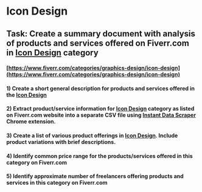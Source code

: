 # Icon Design
## Task: Create a summary document with analysis of products and services offered on Fiverr.com in [Icon Design](https://www.fiverr.com/categories/graphics-design/icon-design) category
#### [https://www.fiverr.com/categories/graphics-design/icon-design](https://www.fiverr.com/categories/graphics-design/icon-design)
#### 1) Create a short general description for products and services offered in the [Icon Design](https://www.fiverr.com/categories/graphics-design/icon-design)
#### 2) Extract product/service information for [Icon Design](https://www.fiverr.com/categories/graphics-design/icon-design) category as listed on Fiverr.com website into a separate CSV file using [Instant Data Scraper](https://chrome.google.com/webstore/detail/instant-data-scraper/ofaokhiedipichpaobibbnahnkdoiiah) Chrome extension.
#### 3) Create a list of various product offerings in [Icon Design](https://www.fiverr.com/categories/graphics-design/icon-design). Include product variations with brief descriptions.
#### 4) Identify common price range for the products/services offered in this category on Fiverr.com
#### 5) Identify approximate number of freelancers offering products and services in this category on Fiverr.com
